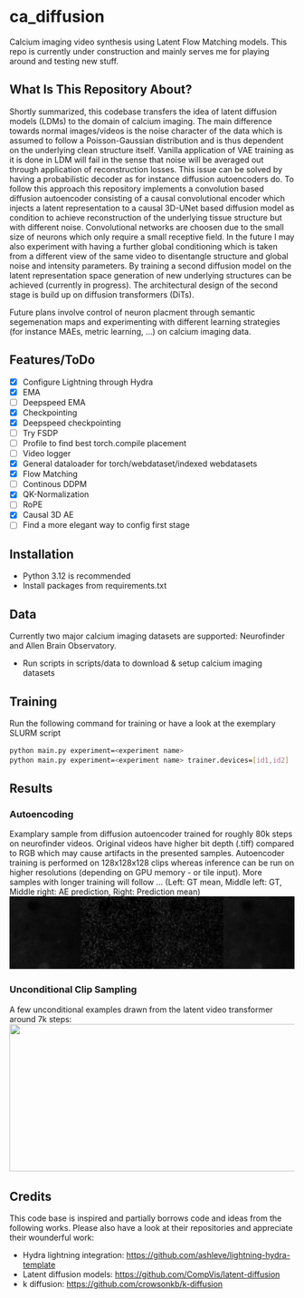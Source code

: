 # ca_diffusion
Calcium imaging video synthesis using Latent Flow Matching models.
This repo is currently under construction and mainly serves me for playing around and testing new stuff.

## What Is This Repository About?
Shortly summarized, this codebase transfers the idea of latent diffusion models (LDMs) to the domain of calcium imaging.
The main difference towards normal images/videos is the noise character of the data which is assumed to follow a Poisson-Gaussian distribution
and is thus dependent on the underlying clean structure itself. 
Vanilla application of VAE training as it is done in LDM will fail in the sense that noise will be averaged out through application of reconstruction losses.
This issue can be solved by having a probabilistic decoder as for instance diffusion autoencoders do.
To follow this approach this repository implements a convolution based diffusion autoencoder consisting of a causal convolutional encoder which injects a latent representation to a
causal 3D-UNet based diffusion model as condition to achieve reconstruction of the underlying tissue structure but with different noise.
Convolutional networks are choosen due to the small size of neurons which only require a small receptive field.
In the future I may also experiment with having a further global conditioning which is taken from a different view of the same video to disentangle structure and global noise and intensity parameters.
By training a second diffusion model on the latent representation space generation of new underlying structures can be achieved (currently in progress).
The architectural design of the second stage is build up on diffusion transformers (DiTs).

Future plans involve control of neuron placment through semantic segemenation maps and experimenting with different learning strategies (for instance MAEs, metric learning, ...) on calcium imaging data.

## Features/ToDo 
- [x] Configure Lightning through Hydra
- [x] EMA
- [ ] Deepspeed EMA
- [x] Checkpointing 
- [x] Deepspeed checkpointing
- [ ] Try FSDP
- [ ] Profile to find best torch.compile placement
- [ ] Video logger
- [x] General dataloader for torch/webdataset/indexed webdatasets
- [x] Flow Matching
- [ ] Continous DDPM
- [x] QK-Normalization
- [ ] RoPE
- [x] Causal 3D AE
- [ ] Find a more elegant way to config first stage

## Installation
- Python 3.12 is recommended
- Install packages from requirements.txt

## Data
Currently two major calcium imaging datasets are supported: Neurofinder and Allen Brain Observatory.
- Run scripts in scripts/data to download & setup calcium imaging datasets

## Training
Run the following command for training or have a look at the exemplary SLURM script
```sh
python main.py experiment=<experiment name>
python main.py experiment=<experiment name> trainer.devices=[id1,id2]
```

## Results

### Autoencoding
Examplary sample from diffusion autoencoder trained for roughly 80k steps on neurofinder videos. Original videos have higher bit depth (.tiff) compared to RGB which may cause artifacts in the presented samples.
Autoencoder training is performed on 128x128x128 clips whereas inference can be run on higher resolutions (depending on GPU memory - or tile input). More samples with longer training will follow ...
(Left: GT mean, Middle left: GT, Middle right: AE prediction, Right: Prediction mean)
<br>
<img src="media/autoencoding_example.gif" width=512 height=128/>

### Unconditional Clip Sampling
A few unconditional examples drawn from the latent video transformer around 7k steps:
<br>
<img src="media/unconditional_sample.gif" width=776 height=260/>

## Credits
This code base is inspired and partially borrows code and ideas from the following works. 
Please also have a look at their repositories and appreciate their wounderful work:
 - Hydra lightning integration: https://github.com/ashleve/lightning-hydra-template
 - Latent diffusion models: https://github.com/CompVis/latent-diffusion
 - k diffusion: https://github.com/crowsonkb/k-diffusion

